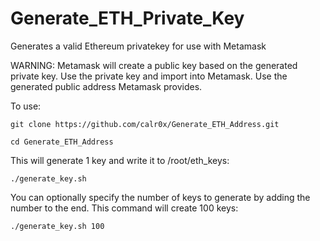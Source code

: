 #  Generate_ETH_Private_Key

Generates a valid Ethereum privatekey for use with Metamask

WARNING: Metamask will create a public key based on the generated private key. Use the private key and import into Metamask. Use the generated public address Metamask provides.

To use:

```
git clone https://github.com/calr0x/Generate_ETH_Address.git
```
```
cd Generate_ETH_Address
```

This will generate 1 key and write it to /root/eth_keys:
```
./generate_key.sh
```

You can optionally specify the number of keys to generate by adding the number to the end. This command will create 100 keys:
```
./generate_key.sh 100
```
